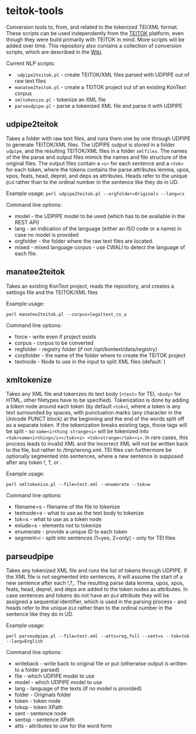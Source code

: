 # teitok-tools

Conversion tools to, from, and related to the tokenized TEI/XML format. 
These scripts can be used independently from the [TEITOK](http://www.teitok.org) platform, even though they
were build primarily with TEITOK in mind. 
More scripts will be added over time. This repository also contains a collection of conversion scripts, which are described in the [Wiki](https://github.com/ufal/teitok-tools/wiki).

Current NLP scripts:

* `	udpipe2teitok.pl` - create TEITOK/XML files parsed with UDPIPE out of raw text files
* `manatee2teitok.pl` - create a TEITOK project out of an existing KonText corpus 
* `xmltokenize.pl` - tokenize an XML file
* `parseudpipe.pl` - parse a tokenized XML file and parse it with UDPIPE

## udpipe2teitok

Takes a folder with raw text files, and runs them one by one through UDPIPE to generate TEITOK/XML files. The UDPIPE output is 
stored in a folder `udpipe`, and the resulting TEITOK/XML files in a folder `xmlfiles`. The names of the the parse and output
files mimick the names and file structure of the original files. The output files contain a `<s>` for
each sentence and a `<tok>` for each token, where the tokens contains the parse attributes 
lemma, upos, xpos, feats, head, deprel, and deps as attributes. 
Heads refer to the unique `@id` rather than to the ordinal number in the sentence like they do in UD.

Example usage:
`
perl udpipe2teitok.pl --orgfolder=Originals --lang=cs
`

Command line options:
* model - the UDPIPE model to be used (which has to be available in the REST API)
* lang - an indication of the language (either an ISO code or a name) in case no model is provided
* orgfolder - the folder where the raw text files are located.
* mixed - mixed language corpus - use CWALI to detect the language of each file.

## manatee2teitok

Takes an existing KonText project, reads the repository, and creates a settings file and the TEITOK/XML files

Example usage:

`
perl manatee2teitok.pl --corpus=legaltext_cs_a
`

Command line options:
* force - write even if project exists
* corpus - corpus to be converted
* regfolder - registry folder (if not /opt/kontext/data/registry)
* corpfolder - the name of the folder where to create the TEITOK project 
* textnode - Node to use in the input to split XML files (default: <doc>)

## xmltokenize

Takes any XML file and tokenizes its text body (`<text>` for TEI, `<body>` for HTML, other filetypes have to be
specified). Tokenization is done by adding a token node around each token (by default `<tok>`),
where a token is any text surrounded by spaces, with punctuation marks (any character in the Unicode PUNCT block) at the
beginning and the end of the words split off as a separate token. If the tokenization breaks existing tags, those tags will
be split - so `some<i>thing strange<i>` will be tokenized into  `<tok>some<i>thing</i></tok><i> <tok>strange</tok><i>`. 
In rare cases, this process leads to invalid XML and the incorrect XML will not be written back to the file, but rather to
/tmp/wrong.xml. TEI files can furthermore be optionally segmented into sentences, where a new sentence is supposed 
after any token !, ?, or .

Example usage:

`
perl xmltokenize.pl --file=test.xml --enumerate --tok=w
`

Command line options:
* filename=s - filename of the file to tokenize
* textnode=s - what to use as the text body to tokenize
* tok=s - what to use as a token node
* exlude=s - elements not to tokenize
* enumerate - provide a unique ID to each token
* segment=i - split into sentences (1=yes, 2=only) - only for TEI files

## parseudpipe

Takes any tokenized XML file and runs the list of tokens through UDPIPE. If the XML file is not segmented into 
sentences, it will assume the start of a new sentence after each !,?,. The resulting parse data
lemma, upos, xpos, feats, head, deprel, and deps are added to the token nodes as attributes. In case sentences
and tokens do not have an `@id` attribute they will be assigned a sequential identifier, which is used in the parsing
process - and heads refer to the unique `@id` rather than to the ordinal number in the sentence like they do in UD.

Example usage:

`
perl parseudpipe.pl --file=test.xml --atts=reg,full --sent=s --tok=tok --lang=English
`

Command line options:
* writeback - write back to original file or put (otherwise output is written to a folder parsed)
* file - which UDPIPE model to use
* model - which UDPIPE model to use
* lang - language of the texts (if no model is provided)
* folder - Originals folder
* token - token node
* tokxp - token XPath
* sent - sentence node
* sentxp - sentence XPath
* atts - attributes to use for the word form
